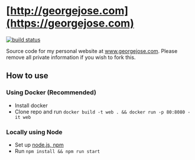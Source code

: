 # [http://georgejose.com](https://georgejose.com)

[![build status](http://ci.georgejose.com/api/v1/teams/main/pipelines/pipeline/jobs/deploy-web/badge)](http://ci.georgejose.com/)

Source code for my personal website at www.georgejose.com. Please remove all private information if you wish to fork this. 

## How to use

### Using Docker (Recommended)
- Install docker
- Clone repo and run `docker build -t web . && docker run -p 80:8080 -it web`

### Locally using Node
- Set up [node.js, npm](https://nodejs.org)
- Run `npm install && npm run start`
